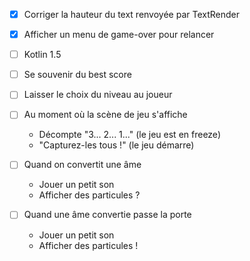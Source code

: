 - [x] Corriger la hauteur du text renvoyée par TextRender
- [x] Afficher un menu de game-over pour relancer

- [ ] Kotlin 1.5

- [ ] Se souvenir du best score

- [ ] Laisser le choix du niveau au joueur

- [ ] Au moment où la scène de jeu s'affiche
    - Décompte "3... 2... 1..." (le jeu est en freeze)
    - "Capturez-les tous !" (le jeu démarre)
    
- [ ] Quand on convertit une âme
    - Jouer un petit son
    - Afficher des particules ?
    
- [ ] Quand une âme convertie passe la porte
    - Jouer un petit son
    - Afficher des particules !
    